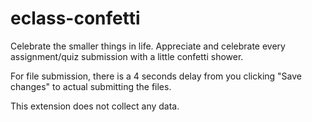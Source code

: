 # eclass-confetti

Celebrate the smaller things in life. Appreciate and celebrate every assignment/quiz submission with a little confetti shower. 

For file submission, there is a 4 seconds delay from you clicking "Save changes" to actual submitting the files. 

This extension does not collect any data.
